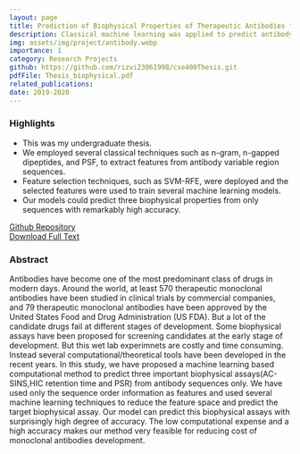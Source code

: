 ```yaml
---
layout: page
title: Prediction of Biophysical Properties of Therapeutic Antibodies from Antibody Sequences
description: Classical machine learning was applied to predict antibody properties from sequences.
img: assets/img/project/antibody.webp
importance: 1
category: Research Projects
github: https://github.com/rizvi23061998/cse400Thesis.git
pdfFile: Thesis_biophysical.pdf 
related_publications: 
date: 2019-2020
---
```

<h3>Highlights</h3>
<ul>
    <li>This was my undergraduate thesis.</li>
    <li>We employed several classical techniques such as n-gram, n-gapped dipeptides, and PSF, to extract features from antibody variable region sequences.
    </li>
    <li>Feature selection techniques, such as SVM-RFE, were deployed and the selected features were used to train several machine learning models.
    </li>
    <li>Our models could predict three biophysical properties from only sequences with remarkably high accuracy.
    </li>
</ul>

<a href='{{ page.github }}'> Github Repository </a>
<br>
<a href='/assets/pdf/Thesis_biophysical.pdf'>Download Full Text</a>

<h3>Abstract</h3>
Antibodies have become one of the most predominant class of drugs in modern days.
Around the world, at least 570 therapeutic monoclonal antibodies have been studied in clinical trials by commercial companies, and 79 therapeutic monoclonal antibodies have been
approved by the United States Food and Drug Administration (US FDA). But a lot of the
candidate drugs fail at different stages of development. Some biophysical assays have been
proposed for screening candidates at the early stage of development. But this wet lab experimnets are costly and time consuming. Instead several computational/theoretical tools have
been developed in the recent years. In this study, we have proposed a machine learning
based computational method to predict three important biophysical assays(AC-SINS,HIC
retention time and PSR) from antibody sequences only. We have used only the sequence
order information as features and used several machine learning techniques to reduce the
feature space and predict the target biophysical assay. Our model can predict this biophysical assays with surprisingly high degree of accuracy. The low computational expense and a
high accuracy makes our method very feasible for reducing cost of monoclonal antibodies
development.

